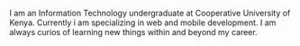 I am an Information Technology undergraduate at Cooperative University of Kenya. Currently i am specializing in web and mobile development. I am always curios of learning new things within and beyond my career.
